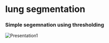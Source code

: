 # lung segmentation
### Simple segemnation using thresholding
![Presentation1](https://user-images.githubusercontent.com/91413082/164417643-79da45f2-e84b-44d3-b539-2bae3b366abe.jpg)

